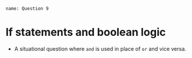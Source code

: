 ```ngMeta
name: Question 9
```

# If statements and boolean logic

- A situational question where `and` is used in place of `or` and vice versa.